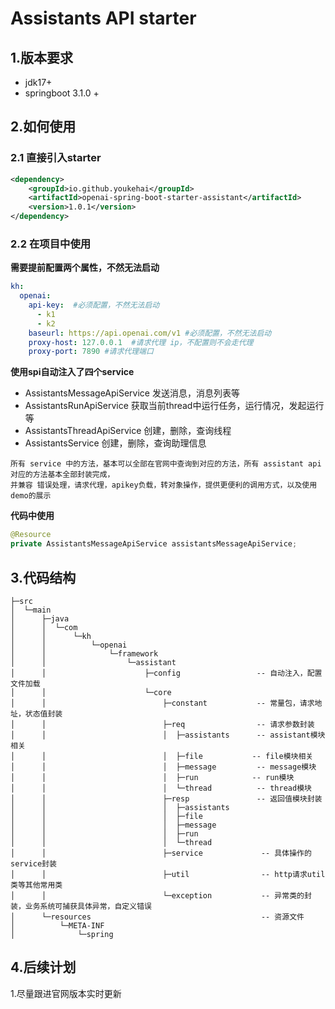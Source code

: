 # Assistants API starter

## 1.版本要求

- jdk17+
- springboot 3.1.0 +

## 2.如何使用

### 2.1 直接引入starter

```xml
<dependency>
    <groupId>io.github.youkehai</groupId>
    <artifactId>openai-spring-boot-starter-assistant</artifactId>
    <version>1.0.1</version>
</dependency>
```

### 2.2 在项目中使用

**需要提前配置两个属性，不然无法启动**

```yaml
kh:
  openai:
    api-key:  #必须配置，不然无法启动
      - k1
      - k2
    baseurl: https://api.openai.com/v1 #必须配置，不然无法启动
    proxy-host: 127.0.0.1  #请求代理 ip，不配置则不会走代理
    proxy-port: 7890 #请求代理端口
```

**使用spi自动注入了四个service**

- AssistantsMessageApiService 发送消息，消息列表等
- AssistantsRunApiService 获取当前thread中运行任务，运行情况，发起运行等
- AssistantsThreadApiService 创建，删除，查询线程
- AssistantsService 创建，删除，查询助理信息

```
所有 service 中的方法，基本可以全部在官网中查询到对应的方法，所有 assistant api 对应的方法基本全部封装完成，
并兼容 错误处理，请求代理，apikey负载，转对象操作，提供更便利的调用方式，以及使用 demo的展示
```

**代码中使用**

```java
@Resource
private AssistantsMessageApiService assistantsMessageApiService;
```

## 3.代码结构

```
├─src
│  └─main
│      ├─java
│      │  └─com
│      │      └─kh
│      │          └─openai
│      │              └─framework
│      │                  └─assistant
│      │                      ├─config                 -- 自动注入，配置文件加载
│      │                      └─core
│      │                          ├─constant           -- 常量包，请求地址，状态值封装
│      │                          ├─req                -- 请求参数封装
│      │                          │  ├─assistants      -- assistant模块相关
│      │                          │  ├─file			  -- file模块相关
│      │                          │  ├─message         -- message模块
│      │                          │  ├─run			  -- run模块
│      │                          │  └─thread          -- thread模块
│      │                          ├─resp               -- 返回值模块封装
│      │                          │  ├─assistants
│      │                          │  ├─file
│      │                          │  ├─message
│      │                          │  ├─run
│      │                          │  └─thread
│      │                          ├─service             -- 具体操作的service封装
│      │                          ├─util                -- http请求util类等其他常用类
│      │                          └─exception           -- 异常类的封装，业务系统可捕获具体异常，自定义错误    
│      └─resources                                      -- 资源文件
│          └─META-INF
│              └─spring

```

## 4.后续计划

1.尽量跟进官网版本实时更新

##  